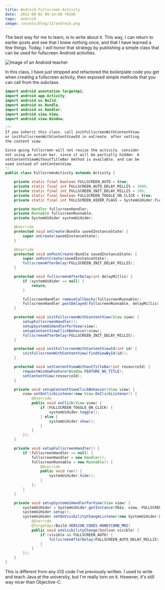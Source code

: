```yaml
---
title: Android Fullscreen Activity
date:  2013-08-02 09:14:00 +0100
tags:  android
image: /assets/blog/13/android.png
---
```


The best way for me to learn, is to write about it. This way, I can return to earlier posts and see that I knew nothing once, and that I have learned a few things. Today, I will honor that strategy by publishing a simple class that can be used for fullscreen Android activities.

![Image of an Android teacher]({{page.image}})

In this class, I have just stripped and refactored the boilerplate code you get when creating a fullscreen activity, then exposed simple methods that you can call from the subclass.

```java
import android.annotation.TargetApi;
import android.app.Activity;
import android.os.Build;
import android.os.Bundle;
import android.os.Handler;
import android.view.View;
import android.view.Window;

/**
If you inherit this class, call initFullscreenWithContentView
or initFullscreenWithContentViewId in onCreate, after setting
the content view.

Since going fullscreen will not resize the activity, consider
not using an action bar, since it will be partially hidden. A
setContentViewWithoutTitleBar method is available, and can be
used instead of setContentView.
*/
public class FullscreenActivity extends Activity {

    private static final boolean FULLSCREEN_AUTO = true;
    private static final int FULLSCREEN_AUTO_DELAY_MILLIS = 3000;
    private static final int FULLSCREEN_INIT_DELAY_MILLIS = 100;
    private static final boolean FULLSCREEN_TOGGLE_ON_CLICK = true;
    private static final int FULLSCREEN_HIDER_FLAGS = SystemUiHider.FLAG_HIDE_NAVIGATION;

    private Handler fullscreenHandler;
    private Runnable fullscreenRunnable;
    private SystemUiHider systemUiHider;

    @Override
    protected void onCreate(Bundle savedInstanceState) {
        super.onCreate(savedInstanceState);
    }

    @Override
    protected void onPostCreate(Bundle savedInstanceState) {
        super.onPostCreate(savedInstanceState);
        fullscreenAfterDelay(FULLSCREEN_INIT_DELAY_MILLIS);
    }

    protected void fullscreenAfterDelay(int delayMillis) {
        if (systemUiHider == null) {
            return;
        }

        fullscreenHandler.removeCallbacks(fullscreenRunnable);
        fullscreenHandler.postDelayed(fullscreenRunnable, delayMillis);
    }

    protected void initFullscreenWithContentView(View view) {
        setupFullscreenHandler();
        setupSystemUiHandlerForView(view);
        setupContentViewClickBehavior(view);
        fullscreenAfterDelay(FULLSCREEN_INIT_DELAY_MILLIS);
    }

    protected void initFullscreenWithContentViewId(int id) {
        initFullscreenWithContentView(findViewById(id));
    }

    protected void setContentViewWithoutTitleBar(int resourceId) {
        requestWindowFeature(Window.FEATURE_NO_TITLE);
        setContentView(resourceId);
    }

    private void setupContentViewClickBehavior(View view) {
        view.setOnClickListener(new View.OnClickListener() {
            @Override
            public void onClick(View view) {
                if (FULLSCREEN_TOGGLE_ON_CLICK) {
                    systemUiHider.toggle();
                } else {
                    systemUiHider.show();
                }
            }
        });
    }

    private void setupFullscreenHandler() {
        if (fullscreenHandler == null) {
            fullscreenHandler = new Handler();
            fullscreenRunnable = new Runnable() {
                @Override
                public void run() {
                    systemUiHider.hide();
                }
            };
        }
    }

    private void setupSystemUiHandlerForView(View view) {
        systemUiHider = SystemUiHider.getInstance(this, view, FULLSCREEN_HIDER_FLAGS);
        systemUiHider.setup();
        systemUiHider.setOnVisibilityChangeListener(new SystemUiHider.OnVisibilityChangeListener() {
            @Override
            @TargetApi(Build.VERSION_CODES.HONEYCOMB_MR2)
            public void onVisibilityChange(boolean visible) {
                if (visible && FULLSCREEN_AUTO) {
                    fullscreenAfterDelay(FULLSCREEN_AUTO_DELAY_MILLIS);
                }
            }
        });
    }
}
```

This is different from any iOS code I've previously written. I used to write and teach Java at the university, but I'm really torn on it. However, it's still way nicer than Objective-C.